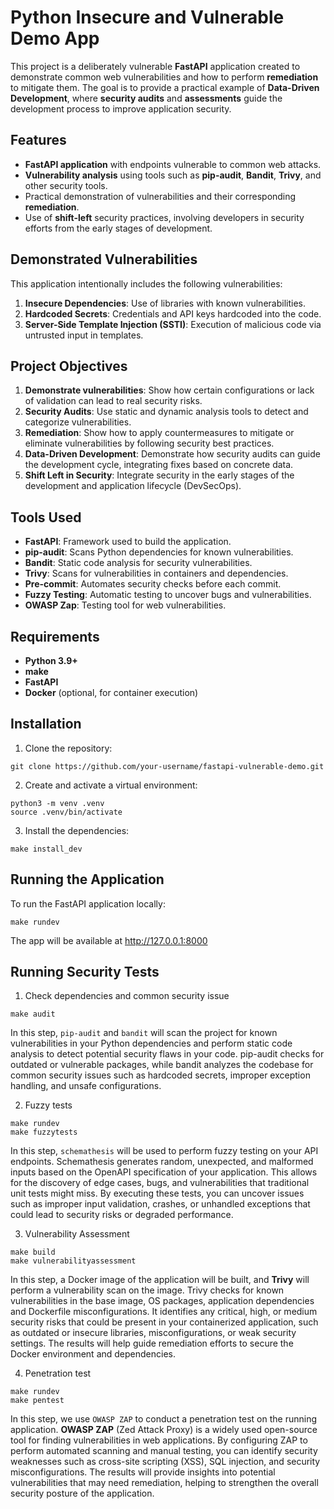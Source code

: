 # Python Insecure and Vulnerable Demo App

This project is a deliberately vulnerable **FastAPI** application created to demonstrate common web vulnerabilities and how to perform **remediation** to mitigate them. The goal is to provide a practical example of **Data-Driven Development**, where **security audits** and **assessments** guide the development process to improve application security.

## Features

- **FastAPI application** with endpoints vulnerable to common web attacks.
- **Vulnerability analysis** using tools such as **pip-audit**, **Bandit**, **Trivy**, and other security tools.
- Practical demonstration of vulnerabilities and their corresponding **remediation**.
- Use of **shift-left** security practices, involving developers in security efforts from the early stages of development.

## Demonstrated Vulnerabilities

This application intentionally includes the following vulnerabilities:

1. **Insecure Dependencies**: Use of libraries with known vulnerabilities.
2. **Hardcoded Secrets**: Credentials and API keys hardcoded into the code.
3. **Server-Side Template Injection (SSTI)**: Execution of malicious code via untrusted input in templates.

## Project Objectives

1. **Demonstrate vulnerabilities**: Show how certain configurations or lack of validation can lead to real security risks.
2. **Security Audits**: Use static and dynamic analysis tools to detect and categorize vulnerabilities.
3. **Remediation**: Show how to apply countermeasures to mitigate or eliminate vulnerabilities by following security best practices.
4. **Data-Driven Development**: Demonstrate how security audits can guide the development cycle, integrating fixes based on concrete data.
5. **Shift Left in Security**: Integrate security in the early stages of the development and application lifecycle (DevSecOps).

## Tools Used

- **FastAPI**: Framework used to build the application.
- **pip-audit**: Scans Python dependencies for known vulnerabilities.
- **Bandit**: Static code analysis for security vulnerabilities.
- **Trivy**: Scans for vulnerabilities in containers and dependencies.
- **Pre-commit**: Automates security checks before each commit.
- **Fuzzy Testing**: Automatic testing to uncover bugs and vulnerabilities.
- **OWASP Zap**: Testing tool for web vulnerabilities.

## Requirements

- **Python 3.9+**
- **make**
- **FastAPI**
- **Docker** (optional, for container execution)

## Installation

1. Clone the repository:

```shell
git clone https://github.com/your-username/fastapi-vulnerable-demo.git
```

2. Create and activate a virtual environment:

```shell
python3 -m venv .venv
source .venv/bin/activate
```

3. Install the dependencies:

```shell
make install_dev
```

## Running the Application

To run the FastAPI application locally:

```shell
make rundev
```

The app will be available at http://127.0.0.1:8000


## Running Security Tests

1. Check dependencies and common security issue

```shell
make audit
```

In this step, `pip-audit` and `bandit` will scan the project for known vulnerabilities in your Python dependencies and perform static code analysis to detect potential security flaws in your code. pip-audit checks for outdated or vulnerable packages, while bandit analyzes the codebase for common security issues such as hardcoded secrets, improper exception handling, and unsafe configurations.

2. Fuzzy tests

```shell
make rundev
make fuzzytests
```

In this step, `schemathesis` will be used to perform fuzzy testing on your API endpoints. Schemathesis generates random, unexpected, and malformed inputs based on the OpenAPI specification of your application. This allows for the discovery of edge cases, bugs, and vulnerabilities that traditional unit tests might miss. By executing these tests, you can uncover issues such as improper input validation, crashes, or unhandled exceptions that could lead to security risks or degraded performance.

3. Vulnerability Assessment

```shell
make build
make vulnerabilityassessment
```

In this step, a Docker image of the application will be built, and **Trivy** will perform a vulnerability scan on the image. Trivy checks for known vulnerabilities in the base image, OS packages, application dependencies and Dockerfile misconfigurations. It identifies any critical, high, or medium security risks that could be present in your containerized application, such as outdated or insecure libraries, misconfigurations, or weak security settings. The results will help guide remediation efforts to secure the Docker environment and dependencies.

4. Penetration test

```shell
make rundev
make pentest
```

In this step, we use `OWASP ZAP` to conduct a penetration test on the running application. **OWASP ZAP** (Zed Attack Proxy) is a widely used open-source tool for finding vulnerabilities in web applications. By configuring ZAP to perform automated scanning and manual testing, you can identify security weaknesses such as cross-site scripting (XSS), SQL injection, and security misconfigurations. The results will provide insights into potential vulnerabilities that may need remediation, helping to strengthen the overall security posture of the application.
